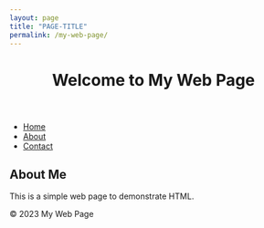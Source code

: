 ```yaml
---
layout: page
title: "PAGE-TITLE"
permalink: /my-web-page/
---
```


<!DOCTYPE html>
<html lang="en">
<head>
    <meta charset="UTF-8">
    <meta name="viewport" content="width=device-width, initial-scale=1.0">
    <title>My Simple Web Page</title>
</head>
<body>
    <header>
        <h1>Welcome to My Web Page</h1>
    </header>
    <nav>
        <ul>
            <li><a href="#">Home</a></li>
            <li><a href="#">About</a></li>
            <li><a href="#">Contact</a></li>
        </ul>
    </nav>
    <main>
        <section>
            <h2>About Me</h2>
            <p>This is a simple web page to demonstrate HTML.</p>
        </section>
    </main>
    <footer>
        <p>&copy; 2023 My Web Page</p>
    </footer>
</body>
</html>
